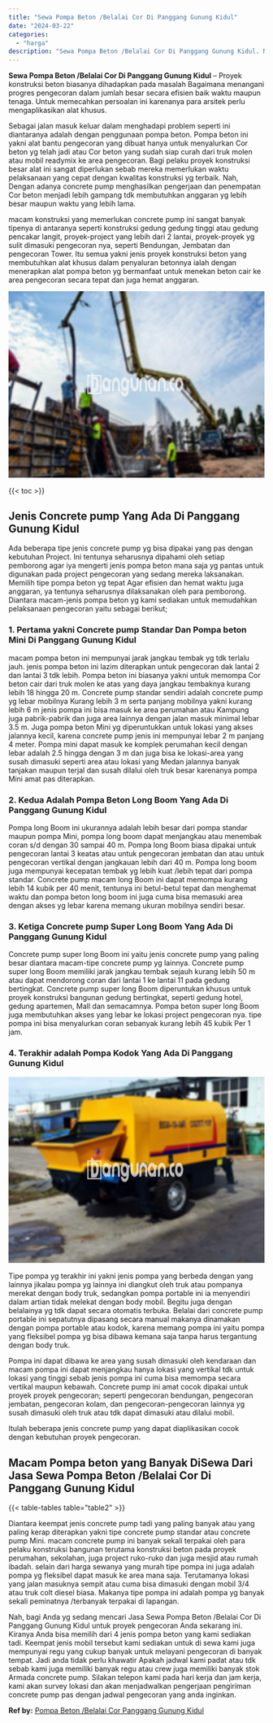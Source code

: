 ```yaml
---
title: "Sewa Pompa Beton /Belalai Cor Di Panggang Gunung Kidul"
date: "2024-03-22"
categories: 
  - "harga"
description: "Sewa Pompa Beton /Belalai Cor Di Panggang Gunung Kidul. Nah, bagi Anda yg sedang mencari Jasa Sewa Pompa Beton /Belalai Cor Di Panggang Gunung Kidul untuk pr..."
---
```


**Sewa Pompa Beton /Belalai Cor Di Panggang Gunung Kidul** – Proyek konstruksi beton biasanya dihadapkan pada masalah Bagaimana menangani progres pengecoran dalam jumlah besar secara efisien baik waktu maupun tenaga. Untuk memecahkan persoalan ini karenanya para arsitek perlu mengaplikasikan alat khusus.

Sebagai jalan masuk keluar dalam menghadapi problem seperti ini diantaranya adalah dengan penggunaan pompa beton. Pompa beton ini yakni alat bantu pengecoran yang dibuat hanya untuk menyalurkan Cor beton yg telah jadi atau Cor beton yang sudah siap curah dari truk molen atau mobil readymix ke area pengecoran. Bagi pelaku proyek konstruksi besar alat ini sangat diperlukan sebab mereka memerlukan waktu pelaksanaan yang cepat dengan kwalitas konstruksi yg terbaik. Nah, Dengan adanya concrete pump menghasilkan pengerjaan dan penempatan Cor beton menjadi lebih gampang tdk membutuhkan anggaran yg lebih besar maupun waktu yang lebih lama.

macam konstruksi yang memerlukan concrete pump ini sangat banyak tipenya di antaranya seperti konstruksi gedung gedung tinggi atau gedung pencakar langit, proyek-project yang lebih dari 2 lantai, proyek-proyek yg sulit dimasuki pengecoran nya, seperti Bendungan, Jembatan dan pengecoran Tower. Itu semua yakni jenis proyek konstruksi beton yang membutuhkan alat khusus dalam penyaluran betonnya ialah dengan menerapkan alat pompa beton yg bermanfaat untuk menekan beton cair ke area pengecoran secara tepat dan juga hemat anggaran.

![Sewa Pompa Beton /Belalai Cor Di Panggang Gunung Kidul](/images/sewa-concrete-pump-35.png)

{{< toc >}}

## Jenis Concrete pump Yang Ada Di Panggang Gunung Kidul

Ada beberapa tipe jenis concrete pump yg bisa dipakai yang pas dengan kebutuhan Project. Ini tentunya seharusnya dipahami oleh setiap pemborong agar iya mengerti jenis pompa beton mana saja yg pantas untuk digunakan pada project pengecoran yang sedang mereka laksanakan. Memilih tipe pompa beton yg tepat Agar efisien dan hemat waktu juga anggaran, ya tentunya seharusnya dilaksanakan oleh para pemborong. Diantara macam-jenis pompa beton yg kami sediakan untuk memudahkan pelaksanaan pengecoran yaitu sebagai berikut;

### 1\. Pertama yakni Concrete pump Standar Dan Pompa beton Mini Di Panggang Gunung Kidul

macam pompa beton ini mempunyai jarak jangkau tembak yg tdk terlalu jauh. jenis pompa beton ini lazim diterapkan untuk pengecoran dak lantai 2 dan lantai 3 tdk lebih. Pompa beton ini biasanya yakni untuk memompa Cor beton cair dari truk molen ke atas yang daya jangkau tembaknya kurang lebih 18 hingga 20 m. Concrete pump standar sendiri adalah concrete pump yg lebar mobilnya Kurang lebih 3 m serta panjang mobilnya yakni kurang lebih 6 m jenis pompa ini bisa masuk ke area perumahan atau Kampung juga pabrik-pabrik dan juga area lainnya dengan jalan masuk minimal lebar 3.5 m. Juga pompa beton Mini yg diperuntukkan untuk lokasi yang akses jalannya kecil, karena concrete pump jenis ini mempunyai lebar 2 m panjang 4 meter. Pompa mini dapat masuk ke komplek perumahan kecil dengan lebar adalah 2.5 hingga dengan 3 m dan juga bisa ke lokasi-area yang susah dimasuki seperti area atau lokasi yang Medan jalannya banyak tanjakan maupun terjal dan susah dilalui oleh truk besar karenanya pompa Mini amat pas diterapkan.

### 2\. Kedua Adalah Pompa Beton Long Boom Yang Ada Di Panggang Gunung Kidul

Pompa long Boom ini ukurannya adalah lebih besar dari pompa standar maupun pompa Mini, pompa long boom dapat menjangkau atau menembak coran s/d dengan 30 sampai 40 m. Pompa long Boom biasa dipakai untuk pengecoran lantai 3 keatas atau untuk pengecoran jembatan dan atau untuk pengecoran vertikal dengan jangkauan lebih dari 40 m. Pompa long boom juga mempunyai kecepatan tembak yg lebih kuat /lebih tepat dari pompa standar. Concrete pump macam long Boom ini dapat memompa kurang lebih 14 kubik per 40 menit, tentunya ini betul-betul tepat dan menghemat waktu dan pompa beton long boom ini juga cuma bisa memasuki area dengan akses yg lebar karena memang ukuran mobilnya sendiri besar.

### 3\. Ketiga Concrete pump Super Long Boom Yang Ada Di Panggang Gunung Kidul

Concrete pump super long Boom ini yaitu jenis concrete pump yang paling besar diantara macam-tipe concrete pump yg lainnya. Concrete pump super long Boom memiliki jarak jangkau tembak sejauh kurang lebih 50 m atau dapat mendorong coran dari lantai 1 ke lantai 11 pada gedung bertingkat. Concrete pump super long Boom diperuntukan khusus untuk proyek konstruksi bangunan gedung bertingkat, seperti gedung hotel, gedung apartemen, Mall dan semacamnya. Pompa beton super long Boom juga membutuhkan akses yang lebar ke lokasi project pengecoran nya. tipe pompa ini bisa menyalurkan coran sebanyak kurang lebih 45 kubik Per 1 jam.

### 4\. Terakhir adalah Pompa Kodok Yang Ada Di Panggang Gunung Kidul

![Sewa Pompa Beton /Belalai Cor Di Panggang Gunung Kidul](/images/sewa-concrete-pump-13.png)

Tipe pompa yg terakhir ini yakni jenis pompa yang berbeda dengan yang lainnya jikalau pompa yg lainnya ini diangkut oleh truk atau pompanya merekat dengan body truk, sedangkan pompa portable ini ia menyendiri dalam artian tidak melekat dengan body mobil. Begitu juga dengan belalainya yg tdk dapat secara otomatis terbuka. Belalai dari concrete pump portable ini sepatutnya dipasang secara manual makanya dinamakan dengan pompa portable atau kodok, karena memang pompa ini yaitu pompa yang fleksibel pompa yg bisa dibawa kemana saja tanpa harus tergantung dengan body truk.

Pompa ini dapat dibawa ke area yang susah dimasuki oleh kendaraan dan macam pompa ini dapat menjangkau hanya lokasi yang vertikal tdk untuk lokasi yang tinggi sebab jenis pompa ini cuma bisa memompa secara vertikal maupun kebawah. Concrete pump ini amat cocok dipakai untuk proyek proyek pengecoran; seperti pengecoran bendungan, pengecoran jembatan, pengecoran kolam, dan pengecoran-pengecoran lainnya yg susah dimasuki oleh truk atau tdk dapat dimasuki atau dilalui mobil.

Itulah beberapa jenis concrete pump yang dapat diaplikasikan cocok dengan kebutuhan proyek pengecoran.

## Macam Pompa beton yang Banyak DiSewa Dari Jasa Sewa Pompa Beton /Belalai Cor Di Panggang Gunung Kidul

{{< table-tables table="table2" >}}

Diantara keempat jenis concrete pump tadi yang paling banyak atau yang paling kerap diterapkan yakni tipe concrete pump standar atau concrete pump Mini. macam concrete pump ini banyak sekali terpakai oleh para pelaku konstruksi bangunan terutama konstruksi beton pada proyek perumahan, sekolahan, juga project ruko-ruko dan juga mesjid atau rumah ibadah. selain dari harga sewanya yang murah tipe pompa ini juga adalah pompa yg fleksibel dapat masuk ke area mana saja. Terutamanya lokasi yang jalan masuknya sempit atau cuma bisa dimasuki dengan mobil 3/4 atau truk colt diesel biasa. Makanya tipe pompa ini adalah pompa yg banyak sekali peminatnya /terbanyak terpakai di lapangan.

Nah, bagi Anda yg sedang mencari Jasa Sewa Pompa Beton /Belalai Cor Di Panggang Gunung Kidul untuk proyek pengecoran Anda sekarang ini. Kiranya Anda bisa memilih dari 4 jenis pompa beton yang kami sediakan tadi. Keempat jenis mobil tersebut kami sediakan untuk di sewa kami juga mempunyai regu yang cukup banyak untuk melayani pengecoran di banyak tempat. Jadi anda tidak perlu khawatir Apakah jadwal kami padat atau tdk sebab kami juga memiliki banyak regu atau crew juga memiliki banyak stok Armada concrete pump. Silakan telepon kami pada hari kerja dan jam kerja, kami akan survey lokasi dan akan menjadwalkan pengerjaan pengiriman concrete pump pas dengan jadwal pengecoran yang anda inginkan.

**Ref by:** [Pompa Beton /Belalai Cor Panggang Gunung Kidul](https://id.wikipedia.org/wiki/Pompa)
